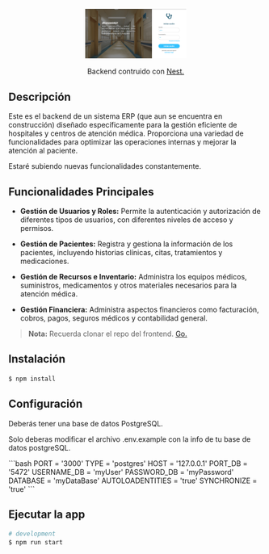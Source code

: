 <p align="center">
  <a href="https://kney28.github.io/" target="blank"><img src="img/erp.png" width="200" alt="Login ERP" /></a>
</p>

  <p align="center">Backend contruido con <a href="https://nestjs.com/">Nest.</a></p>

## Descripción

Este es el backend de un sistema ERP (que aun se encuentra en construcción) diseñado específicamente para la gestión eficiente de hospitales y centros de atención médica. Proporciona una variedad de funcionalidades para optimizar las operaciones internas y mejorar la atención al paciente.

Estaré subiendo nuevas funcionalidades constantemente.

## Funcionalidades Principales

- **Gestión de Usuarios y Roles:** Permite la autenticación y autorización de diferentes tipos de usuarios, con diferentes niveles de acceso y permisos.
  
- **Gestión de Pacientes:** Registra y gestiona la información de los pacientes, incluyendo historias clínicas, citas, tratamientos y medicaciones.

- **Gestión de Recursos e Inventario:** Administra los equipos médicos, suministros, medicamentos y otros materiales necesarios para la atención médica.

- **Gestión Financiera:** Administra aspectos financieros como facturación, cobros, pagos, seguros médicos y contabilidad general.

> **Nota:** Recuerda clonar el repo del frontend. <a href="https://github.com/kney28/erp-demo-frontend">Go.</a>

## Instalación

```bash
$ npm install
```

## Configuración

<p>Deberás tener una base de datos PostgreSQL.</p>
<p>Solo deberas modificar el archivo .env.example con la info de tu base de datos postgreSQL.</p>
```bash
  PORT = '3000'
  TYPE = 'postgres'
  HOST = '127.0.0.1'
  PORT_DB = '5472'
  USERNAME_DB = 'myUser'
  PASSWORD_DB = 'myPassword'
  DATABASE = 'myDataBase'
  AUTOLOADENTITIES = 'true'
  SYNCHRONIZE = 'true'
```

## Ejecutar la app

```bash
# development
$ npm run start
```
